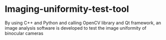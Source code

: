# Imaging-uniformity-test-tool
By using C++ and Python and calling OpenCV library and Qt framework, an image analysis software is developed to test the image uniformity of binocular cameras
